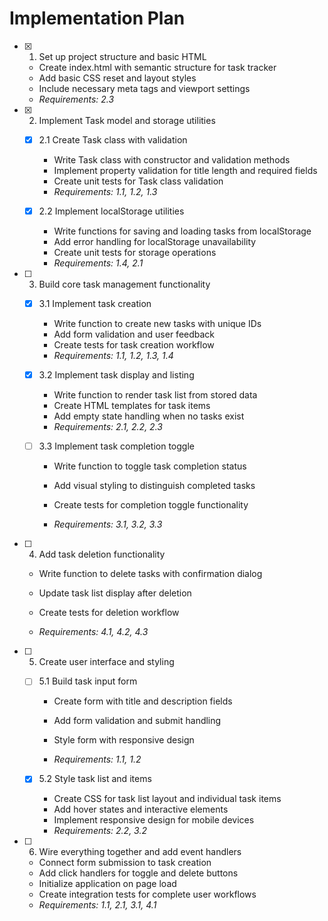 # Implementation Plan

- [x] 1. Set up project structure and basic HTML



  - Create index.html with semantic structure for task tracker
  - Add basic CSS reset and layout styles
  - Include necessary meta tags and viewport settings
  - _Requirements: 2.3_

- [x] 2. Implement Task model and storage utilities


  - [x] 2.1 Create Task class with validation


    - Write Task class with constructor and validation methods
    - Implement property validation for title length and required fields
    - Create unit tests for Task class validation
    - _Requirements: 1.1, 1.2, 1.3_
  
  - [x] 2.2 Implement localStorage utilities


    - Write functions for saving and loading tasks from localStorage
    - Add error handling for localStorage unavailability
    - Create unit tests for storage operations
    - _Requirements: 1.4, 2.1_

- [ ] 3. Build core task management functionality
  - [x] 3.1 Implement task creation



    - Write function to create new tasks with unique IDs
    - Add form validation and user feedback
    - Create tests for task creation workflow
    - _Requirements: 1.1, 1.2, 1.3, 1.4_
  
  - [x] 3.2 Implement task display and listing


    - Write function to render task list from stored data
    - Create HTML templates for task items
    - Add empty state handling when no tasks exist
    - _Requirements: 2.1, 2.2, 2.3_
  
  - [ ] 3.3 Implement task completion toggle








    - Write function to toggle task completion status
    - Add visual styling to distinguish completed tasks
    - Create tests for completion toggle functionality

    - _Requirements: 3.1, 3.2, 3.3_

- [ ] 4. Add task deletion functionality
  - Write function to delete tasks with confirmation dialog
  - Update task list display after deletion
  - Create tests for deletion workflow

  - _Requirements: 4.1, 4.2, 4.3_

- [ ] 5. Create user interface and styling
  - [ ] 5.1 Build task input form
    - Create form with title and description fields

    - Add form validation and submit handling
    - Style form with responsive design
    - _Requirements: 1.1, 1.2_
  
  - [x] 5.2 Style task list and items


    - Create CSS for task list layout and individual task items
    - Add hover states and interactive elements
    - Implement responsive design for mobile devices
    - _Requirements: 2.2, 3.2_

- [ ] 6. Wire everything together and add event handlers
  - Connect form submission to task creation
  - Add click handlers for toggle and delete buttons
  - Initialize application on page load
  - Create integration tests for complete user workflows
  - _Requirements: 1.1, 2.1, 3.1, 4.1_